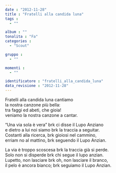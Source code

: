 ```yaml
---
date : "2012-11-28"
title : "Fratelli alla candida luna"
tags : 
  - ""

album : ""
tonalita : "Fa"
categories : 
  - "Scout"

gruppo : 
  - ""

momenti : 
  - ""

identificatore : "fratelli_alla_candida_luna"
data_revisione : "2012-11-28"
---
```

  
  
Fratelli alla candida luna cantiamo  
la nostra canzone più bella:  
tra faggi ed abeti, che gioia!  
veniamo la nostra canzone a cantar.  
  
  
“Una via sola è vera” brk ci disse il Lupo Anziano  
e dietro a lui noi siamo brk la traccia a seguitar.  
Costanti alla ricerca, brk gioiosi nel cammino,  
erriam no al mattino, brk seguendo il Lupo Anzian.   
  
  
  
La via è troppo scoscesa brk la traccia già si perde.  
Solo non si disperde brk chi segue il lupo anzian.  
Lupetto, non lasciare brk oh, non lasciare il branco,  
il pelo è ancora bianco; brk seguiamo il Lupo Anzian.  
  
